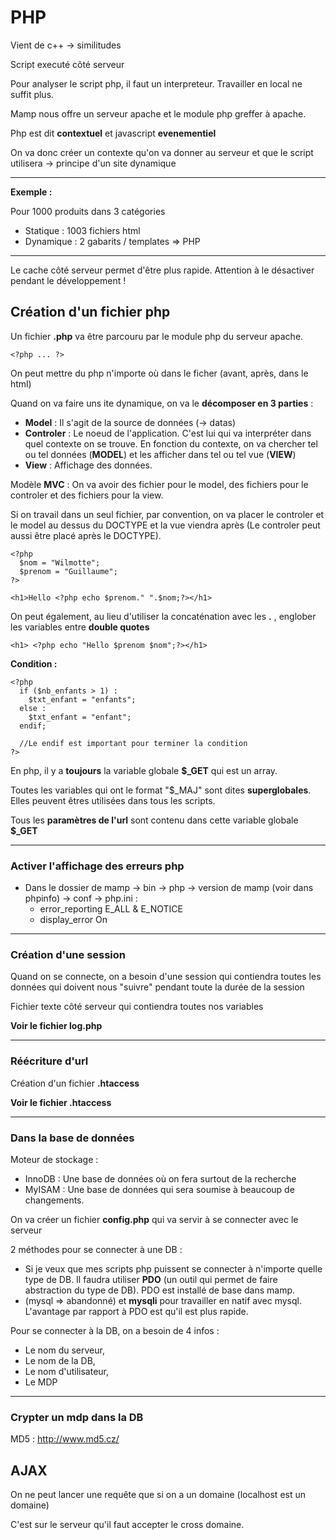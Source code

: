 # PHP
Vient de c++ -> similitudes

Script executé côté serveur

Pour analyser le script php, il faut un interpreteur. Travailler en local ne suffit plus.

Mamp nous offre un serveur apache et le module php greffer à apache.

Php est dit **contextuel** et javascript **evenementiel**

On va donc créer un contexte qu'on va donner au serveur et que le script utilisera -> principe d'un site dynamique

---

**Exemple :**

Pour 1000 produits dans 3 catégories 

 - Statique : 1003 fichiers html
 - Dynamique : 2 gabarits / templates => PHP 

 ---

Le cache côté serveur permet d'être plus rapide. Attention à le désactiver pendant le développement !

## Création d'un fichier php

Un fichier **.php** va être parcouru par le module php du serveur apache.

    <?php ... ?>

On peut mettre du php n'importe où dans le ficher (avant, après, dans le html)

Quand on va faire uns ite dynamique, on va le **décomposer en 3 parties** :
- **Model** : Il s'agit de la source de données (-> datas)
- **Controler** : Le noeud de l'application. C'est lui qui va interpréter dans quel contexte on se trouve. En fonction du contexte, on va chercher tel ou tel données (**MODEL**) et les afficher dans tel ou tel vue (**VIEW**)
- **View** : Affichage des données.

Modèle **MVC** : On va avoir des fichier pour le model, des fichiers pour le controler et des fichiers pour la view.

Si on travail dans un seul fichier, par convention, on va placer le controler et le model au dessus du DOCTYPE et la vue viendra après (Le controler peut aussi être placé après le DOCTYPE).

    <?php
      $nom = "Wilmotte";
      $prenom = "Guillaume";
    ?>

    <h1>Hello <?php echo $prenom." ".$nom;?></h1>

On peut également, au lieu d'utiliser la concaténation avec les **.** , englober les variables entre **double quotes**

    <h1> <?php echo "Hello $prenom $nom";?></h1>

**Condition :**

    <?php 
      if ($nb_enfants > 1) : 
        $txt_enfant = "enfants";
      else :
        $txt_enfant = "enfant";
      endif;

      //Le endif est important pour terminer la condition
    ?>

En php, il y a **toujours** la variable globale **$_GET** qui est un array.

Toutes les variables qui ont le format "$_MAJ" sont dites **superglobales**. Elles peuvent êtres utilisées dans tous les scripts.

Tous les **paramètres de l'url** sont contenu dans cette variable globale **$_GET**

---
### Activer l'affichage des erreurs php

- Dans le dossier de mamp -> bin -> php -> version de mamp (voir dans phpinfo) -> conf -> php.ini :
  - error_reporting E_ALL & E_NOTICE
  - display_error On

---

### Création d'une session

Quand on se connecte, on a besoin d'une session qui contiendra toutes les données qui doivent nous "suivre" pendant toute la durée de la session

Fichier texte côté serveur qui contiendra toutes nos variables

**Voir le fichier log.php**

---

### Réécriture d'url

Création d'un fichier **.htaccess**

**Voir le fichier .htaccess**

---

### Dans la base de données

Moteur de stockage :
- InnoDB : Une base de données où on fera surtout de la recherche
- MyISAM : Une base de données qui sera soumise à beaucoup de changements.

On va créer un fichier **config.php** qui va servir à se connecter avec le serveur

2 méthodes pour se connecter à une DB :
- Si je veux que mes scripts php puissent se connecter à n'importe quelle type de DB. Il faudra utiliser **PDO** (un outil qui permet de faire abstraction du type de DB). PDO est installé de base dans mamp.
- (mysql => abandonné) et **mysqli** pour travailler en natif avec mysql. L'avantage par rapport à PDO est qu'il est plus rapide.

Pour se connecter à la DB, on a besoin de 4 infos :
- Le nom du serveur,
- Le nom de la DB,
- Le nom d'utilisateur,
- Le MDP

---

### Crypter un mdp dans la DB

MD5 : http://www.md5.cz/

## AJAX

On ne peut lancer une requête que si on a un domaine (localhost est un domaine)

C'est sur le serveur qu'il faut accepter le cross domaine.